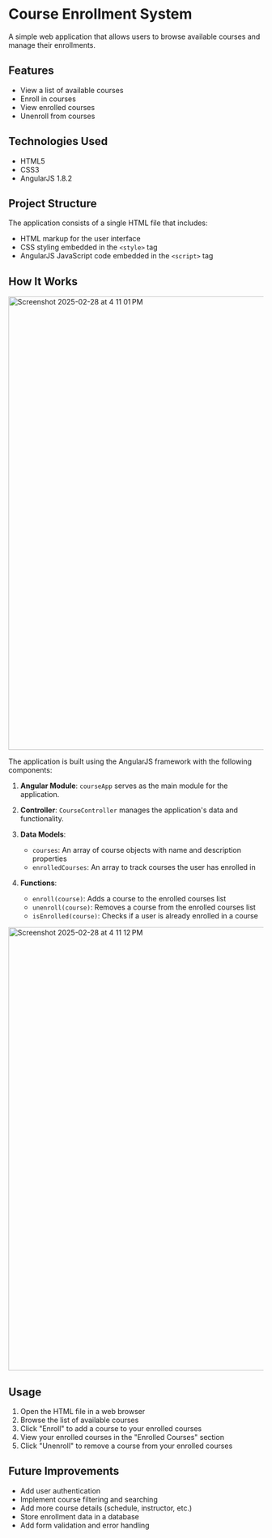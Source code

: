 # Course Enrollment System

A simple web application that allows users to browse available courses and manage their enrollments.

## Features 

- View a list of available courses 
- Enroll in courses   
- View enrolled courses 
- Unenroll from courses  

## Technologies Used 

- HTML5
- CSS3
- AngularJS 1.8.2

## Project Structure

The application consists of a single HTML file that includes:

- HTML markup for the user interface
- CSS styling embedded in the `<style>` tag
- AngularJS JavaScript code embedded in the `<script>` tag

## How It Works
<img width="896" alt="Screenshot 2025-02-28 at 4 11 01 PM" src="https://github.com/user-attachments/assets/ecd5bcaf-fbed-41c4-bd51-e224231a42ac" />

The application is built using the AngularJS framework with the following components:

1. **Angular Module**: `courseApp` serves as the main module for the application.

2. **Controller**: `CourseController` manages the application's data and functionality.

3. **Data Models**:
   - `courses`: An array of course objects with name and description properties
   - `enrolledCourses`: An array to track courses the user has enrolled in

4. **Functions**:
   - `enroll(course)`: Adds a course to the enrolled courses list
   - `unenroll(course)`: Removes a course from the enrolled courses list
   - `isEnrolled(course)`: Checks if a user is already enrolled in a course
<img width="876" alt="Screenshot 2025-02-28 at 4 11 12 PM" src="https://github.com/user-attachments/assets/5d3c029e-bf2a-4561-9592-4ab0a223a879" />

## Usage

1. Open the HTML file in a web browser
2. Browse the list of available courses
3. Click "Enroll" to add a course to your enrolled courses
4. View your enrolled courses in the "Enrolled Courses" section
5. Click "Unenroll" to remove a course from your enrolled courses

## Future Improvements

- Add user authentication
- Implement course filtering and searching
- Add more course details (schedule, instructor, etc.)
- Store enrollment data in a database
- Add form validation and error handling
